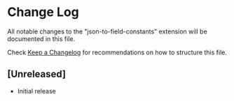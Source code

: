 # Change Log

All notable changes to the "json-to-field-constants" extension will be documented in this file.

Check [Keep a Changelog](http://keepachangelog.com/) for recommendations on how to structure this file.

## [Unreleased]

- Initial release